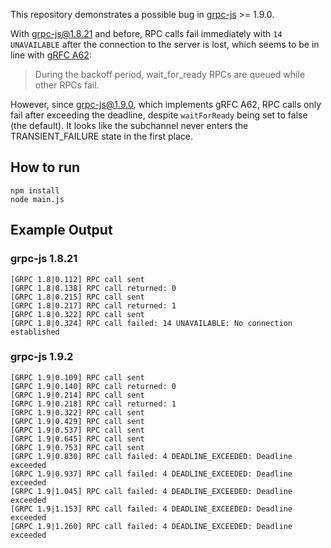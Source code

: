 This repository demonstrates a possible bug
in [grpc-js](https://github.com/grpc/grpc-node/tree/master/packages/grpc-js) >= 1.9.0.

With grpc-js@1.8.21 and before, RPC calls fail immediately with `14 UNAVAILABLE` after the connection to the server is
lost, which
seems to be in line with [gRFC A62](https://github.com/grpc/proposal/blob/master/A62-pick-first.md):

> During the backoff period, wait_for_ready RPCs are queued while other RPCs fail.

However, since grpc-js@1.9.0, which implements gRFC A62, RPC calls only fail after exceeding the deadline, despite
`waitForReady` being set to false (the default). It looks like the subchannel never enters the TRANSIENT_FAILURE state
in the first place.

## How to run

```
npm install
node main.js
```

## Example Output

### grpc-js 1.8.21

```
[GRPC 1.8|0.112] RPC call sent
[GRPC 1.8|0.138] RPC call returned: 0
[GRPC 1.8|0.215] RPC call sent       
[GRPC 1.8|0.217] RPC call returned: 1
[GRPC 1.8|0.322] RPC call sent
[GRPC 1.8|0.324] RPC call failed: 14 UNAVAILABLE: No connection established
```

### grpc-js 1.9.2

```
[GRPC 1.9|0.109] RPC call sent
[GRPC 1.9|0.140] RPC call returned: 0
[GRPC 1.9|0.214] RPC call sent
[GRPC 1.9|0.218] RPC call returned: 1
[GRPC 1.9|0.322] RPC call sent
[GRPC 1.9|0.429] RPC call sent
[GRPC 1.9|0.537] RPC call sent
[GRPC 1.9|0.645] RPC call sent
[GRPC 1.9|0.753] RPC call sent
[GRPC 1.9|0.830] RPC call failed: 4 DEADLINE_EXCEEDED: Deadline exceeded
[GRPC 1.9|0.937] RPC call failed: 4 DEADLINE_EXCEEDED: Deadline exceeded
[GRPC 1.9|1.045] RPC call failed: 4 DEADLINE_EXCEEDED: Deadline exceeded
[GRPC 1.9|1.153] RPC call failed: 4 DEADLINE_EXCEEDED: Deadline exceeded
[GRPC 1.9|1.260] RPC call failed: 4 DEADLINE_EXCEEDED: Deadline exceeded
```
